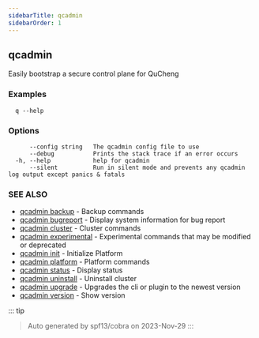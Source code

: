 ```yaml
---
sidebarTitle: qcadmin
sidebarOrder: 1
---
```


## qcadmin

Easily bootstrap a secure control plane for QuCheng

### Examples

```
  q --help
```

### Options

```
      --config string   The qcadmin config file to use
      --debug           Prints the stack trace if an error occurs
  -h, --help            help for qcadmin
      --silent          Run in silent mode and prevents any qcadmin log output except panics & fatals
```

### SEE ALSO

* [qcadmin backup](./backup/backup.md)	 - Backup commands
* [qcadmin bugreport](./bugreport/bugreport.md)	 - Display system information for bug report
* [qcadmin cluster](./cluster/cluster.md)	 - Cluster commands
* [qcadmin experimental](./experimental/experimental.md)	 - Experimental commands that may be modified or deprecated
* [qcadmin init](./init/init.md)	 - Initialize Platform
* [qcadmin platform](./platform/platform.md)	 - Platform commands
* [qcadmin status](./status/status.md)	 - Display status
* [qcadmin uninstall](./uninstall/uninstall.md)	 - Uninstall cluster
* [qcadmin upgrade](./upgrade/upgrade.md)	 - Upgrades the cli or plugin to the newest version
* [qcadmin version](./version/version.md)	 - Show version

::: tip
>Auto generated by spf13/cobra on 2023-Nov-29
:::
